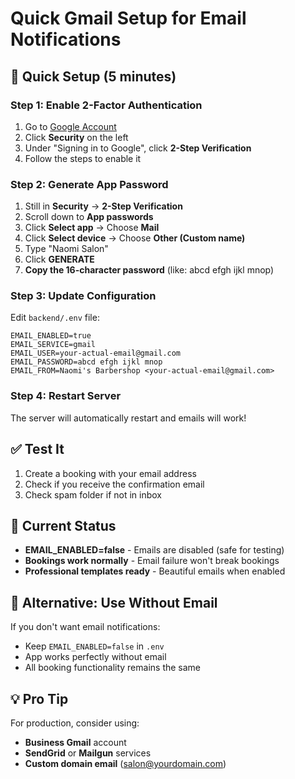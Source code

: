# Quick Gmail Setup for Email Notifications

## 🚀 Quick Setup (5 minutes)

### Step 1: Enable 2-Factor Authentication
1. Go to [Google Account](https://myaccount.google.com/)
2. Click **Security** on the left
3. Under "Signing in to Google", click **2-Step Verification**
4. Follow the steps to enable it

### Step 2: Generate App Password
1. Still in **Security** → **2-Step Verification**
2. Scroll down to **App passwords**
3. Click **Select app** → Choose **Mail**
4. Click **Select device** → Choose **Other (Custom name)**
5. Type "Naomi Salon" 
6. Click **GENERATE**
7. **Copy the 16-character password** (like: abcd efgh ijkl mnop)

### Step 3: Update Configuration
Edit `backend/.env` file:

```env
EMAIL_ENABLED=true
EMAIL_SERVICE=gmail
EMAIL_USER=your-actual-email@gmail.com
EMAIL_PASSWORD=abcd efgh ijkl mnop
EMAIL_FROM=Naomi's Barbershop <your-actual-email@gmail.com>
```

### Step 4: Restart Server
The server will automatically restart and emails will work!

## ✅ Test It
1. Create a booking with your email address
2. Check if you receive the confirmation email
3. Check spam folder if not in inbox

## 📧 Current Status
- **EMAIL_ENABLED=false** - Emails are disabled (safe for testing)
- **Bookings work normally** - Email failure won't break bookings
- **Professional templates ready** - Beautiful emails when enabled

## 🔧 Alternative: Use Without Email
If you don't want email notifications:
- Keep `EMAIL_ENABLED=false` in `.env`
- App works perfectly without email
- All booking functionality remains the same

## 💡 Pro Tip
For production, consider using:
- **Business Gmail** account
- **SendGrid** or **Mailgun** services  
- **Custom domain email** (salon@yourdomain.com)